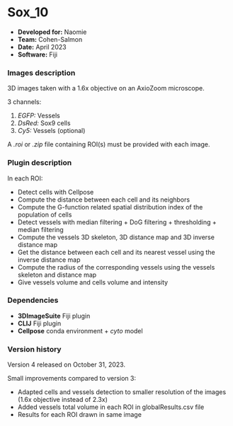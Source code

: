 # Sox_10

* **Developed for:** Naomie
* **Team:** Cohen-Salmon
* **Date:** April 2023
* **Software:** Fiji


### Images description

3D images taken with a 1.6x objective on an AxioZoom microscope.

3 channels:
  1. *EGFP:* Vessels
  2. *DsRed:* Sox9 cells
  3. *Cy5:* Vessels (optional)
  
A *.roi* or *.zip* file containing ROI(s) must be provided with each image.

### Plugin description

In each ROI:
* Detect cells with Cellpose
* Compute the distance between each cell and its neighbors
* Compute the G-function related spatial distribution index of the population of cells
* Detect vessels with median filtering + DoG filtering + thresholding + median filtering
* Compute the vessels 3D skeleton, 3D distance map and 3D inverse distance map
* Get the distance between each cell and its nearest vessel using the inverse distance map
* Compute the radius of the corresponding vessels using the vessels skeleton and distance map
* Give vessels volume and cells volume and intensity

### Dependencies

* **3DImageSuite** Fiji plugin
* **CLIJ** Fiji plugin
* **Cellpose** conda environment + *cyto* model

### Version history

Version 4 released on October 31, 2023.

Small improvements compared to version 3:
* Adapted cells and vessels detection to smaller resolution of the images (1.6x objective instead of 2.3x)
* Added vessels total volume in each ROI in globalResults.csv file
* Results for each ROI drawn in same image
